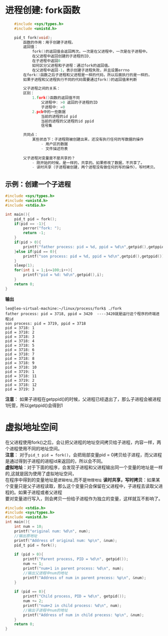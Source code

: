 # 进程创建: fork函数
```c
    #include <sys/types.h>
    #include <unistd.h>

    pid_t fork(void);
        函数的作用：用于创建子进程。
        返回值：
            fork()的返回值会返回两次。一次是在父进程中，一次是在子进程中。
            在父进程中返回创建的子进程的ID,
            在子进程中返回0
            如何区分父进程和子进程：通过fork的返回值。
            在父进程中返回-1，表示创建子进程失败，并且设置errno
        在fork()函数之后子进程和父进程是一样的代码，所以后面执行的是一样的，
        如果子进程和父进程执行不同的代码需要通过fork()的返回值来判断

        父子进程之间的关系：
        区别：
            1.fork()函数的返回值不同
                父进程中: >0 返回的子进程的ID
                子进程中: =0
            2.pcb中的一些数据
                当前的进程的id pid
                当前的进程的父进程的id ppid
                信号集

        共同点：
            某些状态下：子进程刚被创建出来，还没有执行任何的写数据的操作
                - 用户区的数据
                - 文件描述符表
        
        父子进程对变量是不是共享的？
            - 刚开始的时候，是一样的，共享的。如果修改了数据，不共享了。
            - 读时共享（子进程被创建，两个进程没有做任何的写的操作），写时拷贝。
```
## 示例：创建一个子进程
```c
#include <sys/types.h>
#include <unistd.h>
#include <stdio.h>

int main(){
    pid_t pid = fork();
    if(pid == -1){
        perror("fork: ");
        return -1;
    }
    if(pid > 0){
        printf("father process: pid = %d, ppid = %d\n",getpid(),getppid());
    }else if(pid == 0){
        printf("son process: pid = %d, ppid = %d\n",getpid(),getppid());
    }
    sleep(1);
    for(int i = 1;i<=100;i++){
        printf("pid = %d: %d\n",getpid(),i);
    }
    return 0;
}
```
**输出**
```
leo@leo-virtual-machine:~/linux/process/fork$ ./fork 
father process: pid = 3718, ppid = 3420  ----3420就是运行这个程序的终端进程id
son process: pid = 3719, ppid = 3718
pid = 3718: 1
pid = 3718: 2
pid = 3718: 3
pid = 3718: 4
pid = 3718: 5
pid = 3718: 6
pid = 3718: 7
pid = 3718: 8
pid = 3718: 9
pid = 3718: 10
pid = 3719: 1
pid = 3718: 11
pid = 3719: 2
pid = 3718: 12
pid = 3719: 3
```
**注意**： 如果子进程在getppid()的时候，父进程已经退出了，那么子进程会被进程1托管，所以getppid()会得到1

# 虚拟地址空间
在父进程使用fork()之后，会让把父进程的地址空间拷贝给子进程，内容一样，两个进程使用不同的地址空间。  
**注意**： 对于`pid_t pid = fork()`，会把局部变量pid = 0拷贝给子进程，而父进程是通过得到子进程的进程id来返回的，所以会不同。  
**虚拟地址**：对于下面的程序，会发现子进程和父进程输出同一个变量的地址是一样的,这就是因为使用了虚拟地址空间，  
在程序中得到的变量地址是`逻辑地址`,而不是`物理地址`
**读时共享，写时拷贝**：如果某个变量只是父子进程读取，那么这个变量只会保留在父进程中，子进程去读取父进程的。如果子进程或者父进程  
要对变量进行写入，则会拷贝一份给子进程作为独立的变量，这样就互不影响了。  
```c
#include <stdio.h>
#include <sys/types.h>
#include <unistd.h>
int main(){
    int num = 10;
    printf("original num: %d\n", num);
    //输出原地址
    printf("Address of original num: %p\n", &num); 
    pid_t pid = fork();
    
    if (pid > 0){
        printf("Parent process, PID = %d\n", getpid());
        num += 1;
        printf("num+1 in parent process: %d\n", num);   
        //输出父进程中num的地址
        printf("Address of num in parent precess: %p\n", &num);
    }
    
    if (pid == 0){
        printf("Child process, PID = %d\n", getpid());
        num += 2;
        printf("num+2 in child process: %d\n", num);
        //输出子进程中num的地址
        printf("Address of num in child precess: %p\n", &num);
    }
    return 0;
}
```
